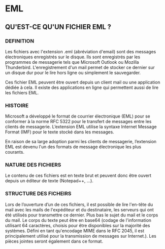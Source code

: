 # EML


## QU'EST-CE QU'UN FICHIER EML ?

### DEFINITION

Les fichiers avec l'extension .eml (abréviation d'email) sont des messages électroniques enregistrés sur le disque. Ils sont  enregistrés par les programmes de messagerie tels que Microsoft Outlook ou Mozilla Thunderbird. L'enregistrement d'un mail permet de stocker ce dernier sur un disque dur pour le lire hors ligne ou simplement le sauvegarder. 

Ces fichier EML peuvent être ouvert depuis un client mail ou une application dédiée à cela. Il existe des applications en ligne qui permettent aussi de lire les fichiers EML.


### HISTOIRE

Microsoft a développé le format de courrier électronique (EML) pour se conformer à la norme RFC 5322 pour le transfert de messages entre les clients de messagerie.  L’extension EML utilise la syntaxe Internet Message Format (IMF) pour le texte stocké dans les messages.

En raison de sa large adoption parmi les clients de messagerie, l’extension EML est devenu l'un des formats de message électronique les plus courants.


### NATURE DES FICHIERS

Le contenu de ces fichiers est en texte brut et peuvent donc être ouvert depuis un éditeur de texte (Notepad++, …).

### STRUCTURE DES FICHEIRS

Lors de l’ouverture d’un de ces fichiers, il est possible de lire l'en-tête du mail avec les mails de l'expéditeur et du destinataire, les serveurs qui ont été utilisés pour transmettre ce dernier. Plus bas le sujet du mail et le corps du mail.
Le corps du texte peut être en base64 (codage de l'information utilisant 64 caractères, choisis pour être disponibles sur la majorité des systèmes. Défini en tant qu'encodage MIME dans le RFC 2045, il est principalement utilisé pour la transmission de messages sur Internet.). Les pièces jointes seront également dans ce format.

